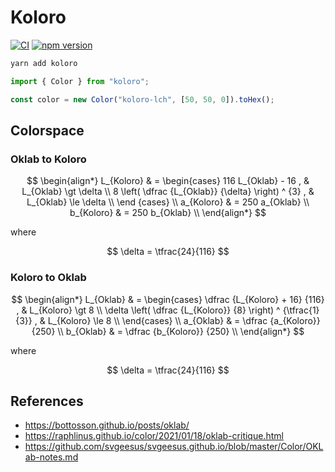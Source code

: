 # Koloro

[![CI](https://github.com/neetly/koloro/actions/workflows/ci.yml/badge.svg)](https://github.com/neetly/koloro/actions/workflows/ci.yml)
[![npm version](https://img.shields.io/npm/v/koloro)](https://www.npmjs.com/package/koloro)

```sh
yarn add koloro
```

```ts
import { Color } from "koloro";

const color = new Color("koloro-lch", [50, 50, 0]).toHex();
```

## Colorspace

### Oklab to Koloro

$$
\begin{align*}
L_{Koloro} & = \begin{cases}
  116 L_{Oklab} - 16 , & L_{Oklab} \gt \delta \\
  8 \left( \dfrac {L_{Oklab}} {\delta} \right) ^ {3} , & L_{Oklab} \le \delta \\
\end {cases} \\
a_{Koloro} & = 250 a_{Oklab} \\
b_{Koloro} & = 250 b_{Oklab} \\
\end{align*}
$$

where

$$
\delta = \tfrac{24}{116}
$$

### Koloro to Oklab

$$
\begin{align*}
L_{Oklab} & = \begin{cases}
  \dfrac {L_{Koloro} + 16} {116} , & L_{Koloro} \gt 8 \\
  \delta \left( \dfrac {L_{Koloro}} {8} \right) ^ {\tfrac{1}{3}} , & L_{Koloro} \le 8 \\
\end{cases} \\
a_{Oklab} & = \dfrac {a_{Koloro}} {250} \\
b_{Oklab} & = \dfrac {b_{Koloro}} {250} \\
\end{align*}
$$

where

$$
\delta = \tfrac{24}{116}
$$

## References

- https://bottosson.github.io/posts/oklab/
- https://raphlinus.github.io/color/2021/01/18/oklab-critique.html
- https://github.com/svgeesus/svgeesus.github.io/blob/master/Color/OKLab-notes.md
